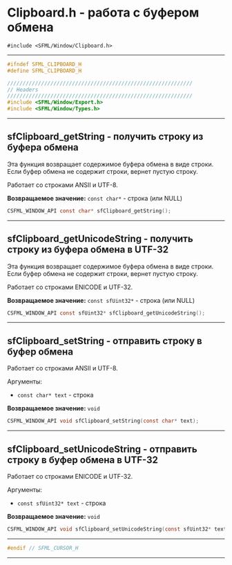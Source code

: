 # Clipboard.h - работа с буфером обмена

```#include <SFML/Window/Clipboard.h>```
<hr/>


```c
#ifndef SFML_CLIPBOARD_H
#define SFML_CLIPBOARD_H

////////////////////////////////////////////////////////////
// Headers
////////////////////////////////////////////////////////////
#include <SFML/Window/Export.h>
#include <SFML/Window/Types.h>
```
<hr/>

## sfClipboard_getString - получить строку из буфера обмена

Эта функция возвращает содержимое буфера обмена в виде строки. Если буфер обмена не содержит строки, вернет пустую строку.

Работает со строками ANSII и UTF-8.

**Возвращаемое значение:** ``const char*`` - строка (или NULL)

```c
CSFML_WINDOW_API const char* sfClipboard_getString();
```
<hr/>

## sfClipboard_getUnicodeString - получить строку из буфера обмена в UTF-32

Эта функция возвращает содержимое буфера обмена в виде строки. Если буфер обмена не содержит строки, вернет пустую строку.

Работает со строками ENICODE и UTF-32.

**Возвращаемое значение:** ``const sfUint32*`` - строка (или NULL)

```c
CSFML_WINDOW_API const sfUint32* sfClipboard_getUnicodeString();
```
<hr/>

## sfClipboard_setString - отправить строку в буфер обмена

Работает со строками ANSII и UTF-8.

Аргументы:

- ``const char* text`` - строка

**Возвращаемое значение:** ``void`` 

```c
CSFML_WINDOW_API void sfClipboard_setString(const char* text);
```
<hr/>

## sfClipboard_setUnicodeString - отправить строку в буфер обмена в UTF-32

Работает со строками ENICODE и UTF-32.

Аргументы:

- ``const sfUint32* text`` - строка

**Возвращаемое значение:** ``void``

```c
CSFML_WINDOW_API void sfClipboard_setUnicodeString(const sfUint32* text);
```
<hr/>


```c
#endif // SFML_CURSOR_H
```
<hr/>




